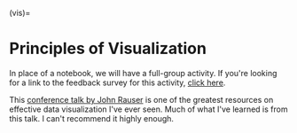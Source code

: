 (vis)=
# Principles of Visualization

In place of a notebook, we will have a full-group activity. If you're looking for a link to the feedback survey for this activity, [click here](https://forms.gle/PpoKEGgjPfkPtTn86).

This [conference talk by John Rauser](https://www.youtube.com/watch?v=fSgEeI2Xpdc) is one of the greatest resources on effective data visualization I've ever seen. Much of what I've learned is from this talk. I can't recommend it highly enough.
